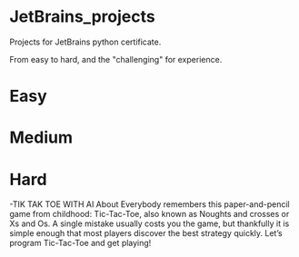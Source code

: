 # JetBrains_projects

Projects for JetBrains python certificate.

From easy to hard, and the "challenging" for experience.

# Easy

# Medium

# Hard

-TIK TAK TOE WITH AI
About
Everybody remembers this paper-and-pencil game from childhood: Tic-Tac-Toe, also known as Noughts and crosses or Xs and Os. A single mistake usually costs you the game, but thankfully it is simple enough that most players discover the best strategy quickly. Let’s program Tic-Tac-Toe and get playing!
